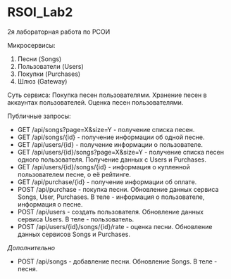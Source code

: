 # RSOI_Lab2
2я лабораторная работа по РСОИ

Микросервисы:
1. Песни (Songs)
2. Пользователи (Users)
3. Покупки (Purchases)
4. Шлюз (Gateway)

Суть сервиса: Покупка песен пользователями. Хранение песен в аккаунтах пользователей. Оценка песен пользователями.
 

Публичные запросы:
* GET /api/songs?page=X&size=Y - получение списка песен.
* GET /api/songs/{id} - получение информации об одной песне.
* GET /api/users/{id} - получение информации о пользователе.
* GET /api/users/{id}/songs?page=X&size=Y - получение списка песен одного пользователя. Получение данных с Users и Purchases.
* GET /api/users/{id}/songs/{id} - информация о купленной пользователем песне, о её рейтинге.
* GET /api/purchase/{id} - получение информации об оплате. 
* POST /api/purchase - покупка песни. Обновление данных сервиса Songs, User, Purchases. В теле - информация о пользователе, информация о песне.
* POST /api/users - создать пользователя. Обновление данных сервиса Users. В теле - пользователь.
* POST /api/users/{id}/songs/{id}/rate - оценка песни. Обновление данных сервисов Songs и Purchases.

*Дополнительно*

* POST /api/songs - добавление песни. Обновление Songs. В теле - песня.

